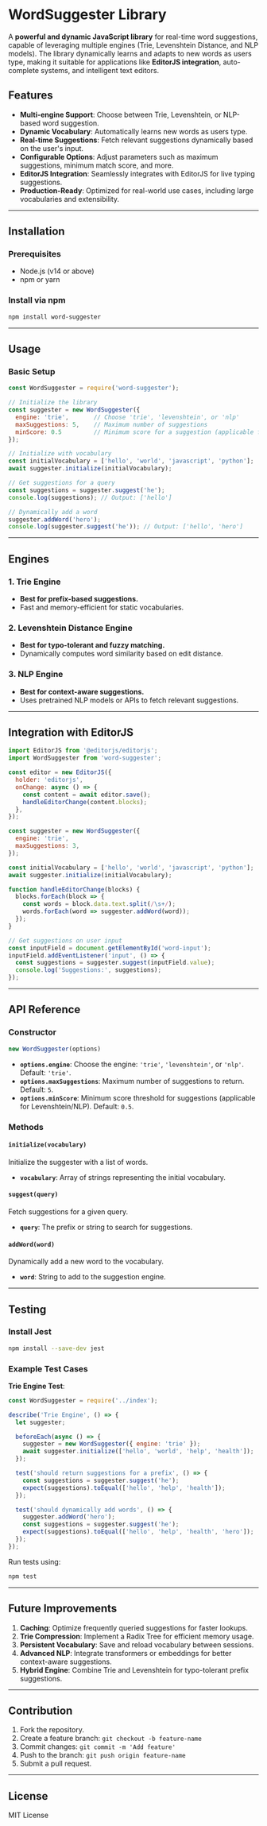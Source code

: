 
# WordSuggester Library

A **powerful and dynamic JavaScript library** for real-time word suggestions, capable of leveraging multiple engines (Trie, Levenshtein Distance, and NLP models). The library dynamically learns and adapts to new words as users type, making it suitable for applications like **EditorJS integration**, auto-complete systems, and intelligent text editors.

## Features

- **Multi-engine Support**: Choose between Trie, Levenshtein, or NLP-based word suggestion.
- **Dynamic Vocabulary**: Automatically learns new words as users type.
- **Real-time Suggestions**: Fetch relevant suggestions dynamically based on the user's input.
- **Configurable Options**: Adjust parameters such as maximum suggestions, minimum match score, and more.
- **EditorJS Integration**: Seamlessly integrates with EditorJS for live typing suggestions.
- **Production-Ready**: Optimized for real-world use cases, including large vocabularies and extensibility.

---

## Installation

### Prerequisites
- Node.js (v14 or above)
- npm or yarn

### Install via npm
```bash
npm install word-suggester
```

---

## Usage

### Basic Setup

```javascript
const WordSuggester = require('word-suggester');

// Initialize the library
const suggester = new WordSuggester({
  engine: 'trie',       // Choose 'trie', 'levenshtein', or 'nlp'
  maxSuggestions: 5,    // Maximum number of suggestions
  minScore: 0.5         // Minimum score for a suggestion (applicable for NLP/Levenshtein)
});

// Initialize with vocabulary
const initialVocabulary = ['hello', 'world', 'javascript', 'python'];
await suggester.initialize(initialVocabulary);

// Get suggestions for a query
const suggestions = suggester.suggest('he');
console.log(suggestions); // Output: ['hello']

// Dynamically add a word
suggester.addWord('hero');
console.log(suggester.suggest('he')); // Output: ['hello', 'hero']
```

---

## Engines

### 1. Trie Engine
- **Best for prefix-based suggestions.**
- Fast and memory-efficient for static vocabularies.

### 2. Levenshtein Distance Engine
- **Best for typo-tolerant and fuzzy matching.**
- Dynamically computes word similarity based on edit distance.

### 3. NLP Engine
- **Best for context-aware suggestions.**
- Uses pretrained NLP models or APIs to fetch relevant suggestions.

---

## Integration with EditorJS

```javascript
import EditorJS from '@editorjs/editorjs';
import WordSuggester from 'word-suggester';

const editor = new EditorJS({
  holder: 'editorjs',
  onChange: async () => {
    const content = await editor.save();
    handleEditorChange(content.blocks);
  },
});

const suggester = new WordSuggester({
  engine: 'trie',
  maxSuggestions: 3,
});

const initialVocabulary = ['hello', 'world', 'javascript', 'python'];
await suggester.initialize(initialVocabulary);

function handleEditorChange(blocks) {
  blocks.forEach(block => {
    const words = block.data.text.split(/\s+/);
    words.forEach(word => suggester.addWord(word));
  });
}

// Get suggestions on user input
const inputField = document.getElementById('word-input');
inputField.addEventListener('input', () => {
  const suggestions = suggester.suggest(inputField.value);
  console.log('Suggestions:', suggestions);
});
```

---

## API Reference

### Constructor
```javascript
new WordSuggester(options)
```
- **`options.engine`**: Choose the engine: `'trie'`, `'levenshtein'`, or `'nlp'`. Default: `'trie'`.
- **`options.maxSuggestions`**: Maximum number of suggestions to return. Default: `5`.
- **`options.minScore`**: Minimum score threshold for suggestions (applicable for Levenshtein/NLP). Default: `0.5`.

### Methods

#### `initialize(vocabulary)`
Initialize the suggester with a list of words.

- **`vocabulary`**: Array of strings representing the initial vocabulary.

#### `suggest(query)`
Fetch suggestions for a given query.

- **`query`**: The prefix or string to search for suggestions.

#### `addWord(word)`
Dynamically add a new word to the vocabulary.

- **`word`**: String to add to the suggestion engine.

---

## Testing

### Install Jest
```bash
npm install --save-dev jest
```

### Example Test Cases

**Trie Engine Test**:
```javascript
const WordSuggester = require('../index');

describe('Trie Engine', () => {
  let suggester;

  beforeEach(async () => {
    suggester = new WordSuggester({ engine: 'trie' });
    await suggester.initialize(['hello', 'world', 'help', 'health']);
  });

  test('should return suggestions for a prefix', () => {
    const suggestions = suggester.suggest('he');
    expect(suggestions).toEqual(['hello', 'help', 'health']);
  });

  test('should dynamically add words', () => {
    suggester.addWord('hero');
    const suggestions = suggester.suggest('he');
    expect(suggestions).toEqual(['hello', 'help', 'health', 'hero']);
  });
});
```

Run tests using:
```bash
npm test
```

---

## Future Improvements

1. **Caching**: Optimize frequently queried suggestions for faster lookups.
2. **Trie Compression**: Implement a Radix Tree for efficient memory usage.
3. **Persistent Vocabulary**: Save and reload vocabulary between sessions.
4. **Advanced NLP**: Integrate transformers or embeddings for better context-aware suggestions.
5. **Hybrid Engine**: Combine Trie and Levenshtein for typo-tolerant prefix suggestions.

---

## Contribution

1. Fork the repository.
2. Create a feature branch: `git checkout -b feature-name`
3. Commit changes: `git commit -m 'Add feature'`
4. Push to the branch: `git push origin feature-name`
5. Submit a pull request.

---

## License

MIT License
